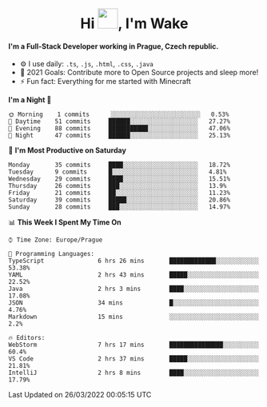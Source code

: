 <h1 align="center">Hi <img src="https://raw.githubusercontent.com/MrWakeCZ/MrWakeCZ/master/Hi.gif" width="40px" />, I'm Wake</h1>

#### I'm a Full-Stack Developer working in Prague, Czech republic.
- ⚙️ I use daily: `.ts`, `.js`, `.html`, `.css`, `.java`
- 🥅 2021 Goals: Contribute more to Open Source projects and sleep more!
- ⚡ Fun fact: Everything for me started with Minecraft

<!--START_SECTION:waka-->
**I'm a Night 🦉** 

```text
🌞 Morning    1 commits      ░░░░░░░░░░░░░░░░░░░░░░░░░   0.53% 
🌆 Daytime    51 commits     ██████░░░░░░░░░░░░░░░░░░░   27.27% 
🌃 Evening    88 commits     ███████████░░░░░░░░░░░░░░   47.06% 
🌙 Night      47 commits     ██████░░░░░░░░░░░░░░░░░░░   25.13%

```
📅 **I'm Most Productive on Saturday** 

```text
Monday       35 commits     ████░░░░░░░░░░░░░░░░░░░░░   18.72% 
Tuesday      9 commits      █░░░░░░░░░░░░░░░░░░░░░░░░   4.81% 
Wednesday    29 commits     ████░░░░░░░░░░░░░░░░░░░░░   15.51% 
Thursday     26 commits     ███░░░░░░░░░░░░░░░░░░░░░░   13.9% 
Friday       21 commits     ██░░░░░░░░░░░░░░░░░░░░░░░   11.23% 
Saturday     39 commits     █████░░░░░░░░░░░░░░░░░░░░   20.86% 
Sunday       28 commits     ███░░░░░░░░░░░░░░░░░░░░░░   14.97%

```


📊 **This Week I Spent My Time On** 

```text
⌚︎ Time Zone: Europe/Prague

💬 Programming Languages: 
TypeScript               6 hrs 26 mins       █████████████░░░░░░░░░░░░   53.38% 
YAML                     2 hrs 43 mins       █████░░░░░░░░░░░░░░░░░░░░   22.52% 
Java                     2 hrs 3 mins        ████░░░░░░░░░░░░░░░░░░░░░   17.08% 
JSON                     34 mins             █░░░░░░░░░░░░░░░░░░░░░░░░   4.76% 
Markdown                 15 mins             ░░░░░░░░░░░░░░░░░░░░░░░░░   2.2%

🔥 Editors: 
WebStorm                 7 hrs 17 mins       ███████████████░░░░░░░░░░   60.4% 
VS Code                  2 hrs 37 mins       █████░░░░░░░░░░░░░░░░░░░░   21.81% 
IntelliJ                 2 hrs 8 mins        ████░░░░░░░░░░░░░░░░░░░░░   17.79%

```


 Last Updated on 26/03/2022 00:05:15 UTC
<!--END_SECTION:waka-->
